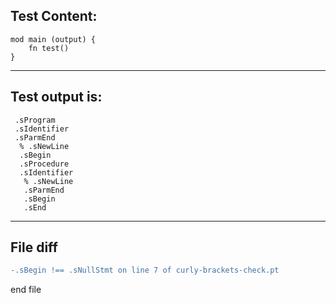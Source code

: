 
Test Content: 
-------------------------
```
mod main (output) {
    fn test() 
}
```
------------------------
Test output is: 
-------------------------
```
 .sProgram
 .sIdentifier
 .sParmEnd
  % .sNewLine
  .sBegin
  .sProcedure
  .sIdentifier
   % .sNewLine
   .sParmEnd
   .sBegin
   .sEnd

```
------------------------

File diff
-------------------------
```diff
-.sBegin !== .sNullStmt on line 7 of curly-brackets-check.pt

```
end file
